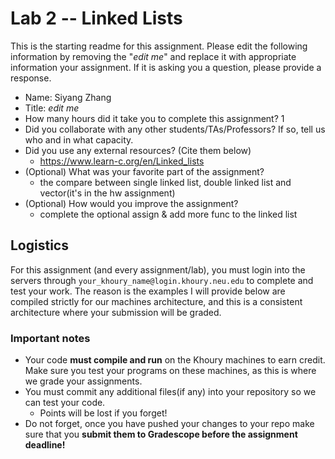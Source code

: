 # Lab 2 -- Linked Lists

This is the starting readme for this assignment.  Please edit the following information by removing the "*edit me*" and replace it with appropriate information your assignment. If it is asking you a question, please provide a response.

- Name: Siyang Zhang
- Title: *edit me*
- How many hours did it take you to complete this assignment?  1
- Did you collaborate with any other students/TAs/Professors? If so, tell us who and in what capacity.
- Did you use any external resources? (Cite them below)
  - https://www.learn-c.org/en/Linked_lists
- (Optional) What was your favorite part of the assignment? 
  - the compare between single linked list, double linked list and vector(it's in the hw assignment)
- (Optional) How would you improve the assignment? 
  - complete the optional assign & add more func to the linked list

## Logistics

For this assignment (and every assignment/lab), you must login into the servers through `your_khoury_name@login.khoury.neu.edu` to complete and test your work. The reason is the examples I will provide below are compiled strictly for our machines architecture, and this is a consistent architecture where your submission will be graded.

### Important notes

* Your code **must compile and run** on the Khoury machines to earn credit. Make sure you test your programs on these machines, as this is where we grade your assignments.
* You must commit any additional files(if any) into your repository so we can test your code.
  * Points will be lost if you forget!
* Do not forget, once you have pushed your changes to your repo make sure that you **submit them to Gradescope before the assignment deadline!**

